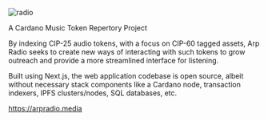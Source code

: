 ![radio](https://github.com/user-attachments/assets/0d6e2ef8-649f-4bb2-a54d-dbc0fa9d9e03)

A Cardano Music Token Repertory Project


By indexing CIP-25 audio tokens, with a focus on CIP-60 tagged assets, Arp Radio seeks to create new ways of interacting with such tokens to grow outreach and provide a more streamlined interface for listening.  

Built using Next.js, the web application codebase is open source, albeit without necessary stack components like a Cardano node, transaction indexers, IPFS clusters/nodes, SQL databases, etc.

https://arpradio.media
